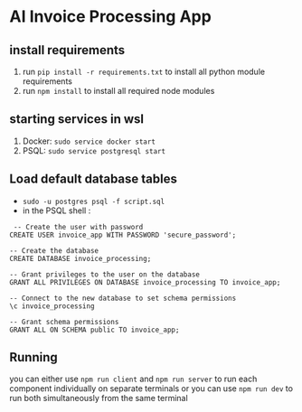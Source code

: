 # AI Invoice Processing App

## install requirements
1. run `pip install -r requirements.txt` to install all python module requirements
1. run `npm install` to install all required node modules


## starting services in wsl
1. Docker: `sudo service docker start`
1. PSQL: `sudo service postgresql start`

## Load default database tables

* `sudo -u postgres psql -f script.sql`
* in the PSQL shell : 
```
 -- Create the user with password
CREATE USER invoice_app WITH PASSWORD 'secure_password';

-- Create the database
CREATE DATABASE invoice_processing;

-- Grant privileges to the user on the database
GRANT ALL PRIVILEGES ON DATABASE invoice_processing TO invoice_app;

-- Connect to the new database to set schema permissions
\c invoice_processing

-- Grant schema permissions
GRANT ALL ON SCHEMA public TO invoice_app;
```

## Running
you can either use `npm run client` and `npm run server` to run each component individually on separate terminals or you can use `npm run dev` to run both simultaneously from the same terminal